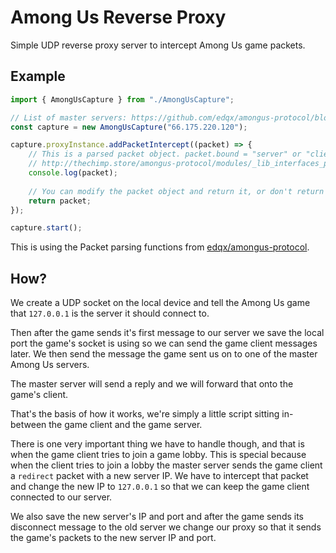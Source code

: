 # Among Us Reverse Proxy
Simple UDP reverse proxy server to intercept Among Us game packets.

## Example

```javascript
import { AmongUsCapture } from "./AmongUsCapture";

// List of master servers: https://github.com/edqx/amongus-protocol/blob/master/ts/lib/constants/MasterServers.ts
const capture = new AmongUsCapture("66.175.220.120");

capture.proxyInstance.addPacketIntercept((packet) => {
    // This is a parsed packet object. packet.bound = "server" or "client"
    // http://thechimp.store/amongus-protocol/modules/_lib_interfaces_packets_.html
    console.log(packet);
    
    // You can modify the packet object and return it, or don't return anything (undefined) to do nothing to it
    return packet;
});

capture.start();
```

This is using the Packet parsing functions from [edqx/amongus-protocol](https://github.com/edqx/amongus-protocol).

## How?

We create a UDP socket on the local device and tell the Among Us game that `127.0.0.1` is the server it should connect to.

Then after the game sends it's first message to our server we save the local port the game's socket is using so we can send the game client messages later. We then send the message the game sent us on to one of the master Among Us servers.

The master server will send a reply and we will forward that onto the game's client.

That's the basis of how it works, we're simply a little script sitting in-between the game client and the game server.

There is one very important thing we have to handle though, and that is when the game client tries to join a game lobby. This is special because when the client tries to join a lobby the master server sends the game client a `redirect` packet with a new server IP. We have to intercept that packet and change the new IP to `127.0.0.1` so that we can keep the game client connected to our server.

We also save the new server's IP and port and after the game sends its disconnect message to the old server we change our proxy so that it sends the game's packets to the new server IP and port.